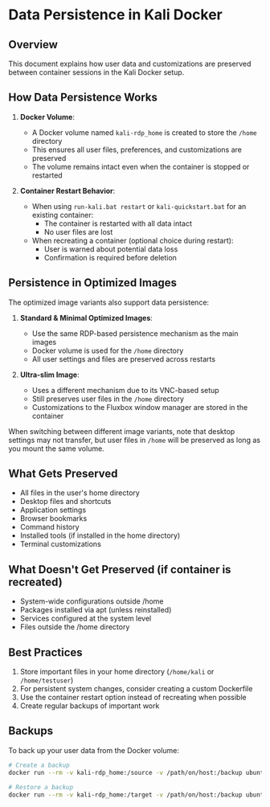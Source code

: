 # Data Persistence in Kali Docker

## Overview

This document explains how user data and customizations are preserved between container sessions in the Kali Docker setup.

## How Data Persistence Works

1. **Docker Volume**: 
   - A Docker volume named `kali-rdp_home` is created to store the `/home` directory
   - This ensures all user files, preferences, and customizations are preserved
   - The volume remains intact even when the container is stopped or restarted

2. **Container Restart Behavior**:
   - When using `run-kali.bat restart` or `kali-quickstart.bat` for an existing container:
     * The container is restarted with all data intact
     * No user files are lost
   - When recreating a container (optional choice during restart):
     * User is warned about potential data loss
     * Confirmation is required before deletion

## Persistence in Optimized Images

The optimized image variants also support data persistence:

1. **Standard & Minimal Optimized Images**:
   - Use the same RDP-based persistence mechanism as the main images
   - Docker volume is used for the `/home` directory
   - All user settings and files are preserved across restarts

2. **Ultra-slim Image**:
   - Uses a different mechanism due to its VNC-based setup
   - Still preserves user files in the `/home` directory
   - Customizations to the Fluxbox window manager are stored in the container
   
When switching between different image variants, note that desktop settings may not transfer, but user files in `/home` will be preserved as long as you mount the same volume.

## What Gets Preserved

- All files in the user's home directory
- Desktop files and shortcuts
- Application settings
- Browser bookmarks 
- Command history
- Installed tools (if installed in the home directory)
- Terminal customizations

## What Doesn't Get Preserved (if container is recreated)

- System-wide configurations outside /home
- Packages installed via apt (unless reinstalled)
- Services configured at the system level
- Files outside the /home directory

## Best Practices

1. Store important files in your home directory (`/home/kali` or `/home/testuser`)
2. For persistent system changes, consider creating a custom Dockerfile
3. Use the container restart option instead of recreating when possible
4. Create regular backups of important work

## Backups

To back up your user data from the Docker volume:

```bash
# Create a backup
docker run --rm -v kali-rdp_home:/source -v /path/on/host:/backup ubuntu tar -czvf /backup/kali-home-backup.tar.gz -C /source .

# Restore a backup
docker run --rm -v kali-rdp_home:/target -v /path/on/host:/backup ubuntu bash -c "rm -rf /target/* && tar -xzvf /backup/kali-home-backup.tar.gz -C /target"
```
